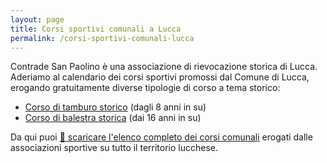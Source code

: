 ```yaml
---
layout: page
title: Corsi sportivi comunali a Lucca
permalink: /corsi-sportivi-comunali-lucca
---
```


Contrade San Paolino è una associazione di rievocazione storica di Lucca.
Aderiamo al calendario dei corsi sportivi promossi dal Comune di Lucca, erogando
gratuitamente diverse tipologie di corso a tema storico:

* [Corso di tamburo storico](/corso-tamburo-lucca) (dagli 8 anni in su)
* [Corso di balestra storica](/corso-balestra-lucca) (dai 16 anni in su)


Da qui puoi [💾 scaricare l'elenco completo dei corsi
comunali](/assets/files/2021/Corsi-sportivi-comunali-lucca.pdf) erogati dalle
associazioni sportive su tutto il territorio lucchese.
